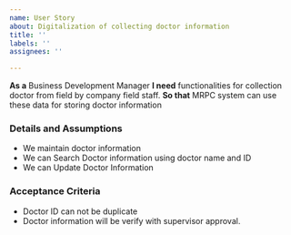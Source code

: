 ```yaml
---
name: User Story
about: Digitalization of collecting doctor information
title: ''
labels: ''
assignees: ''

---
```


**As a**  Business Development Manager
 **I need**  functionalities  for collection doctor from field by company field staff.
 **So that**  MRPC system can use these data  for storing doctor information
   
 ### Details and Assumptions
* We maintain doctor information 
* We can Search Doctor information using  doctor name and ID
* We can Update Doctor Information

   
 ### Acceptance Criteria  
   
 * Doctor ID can not be duplicate
* Doctor information will be verify  with supervisor approval.
